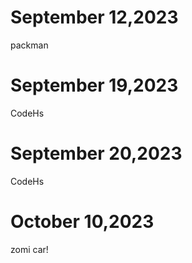 # September 12,2023
packman 
# September 19,2023
CodeHs 
# September 20,2023
CodeHs
# October 10,2023
zomi car!